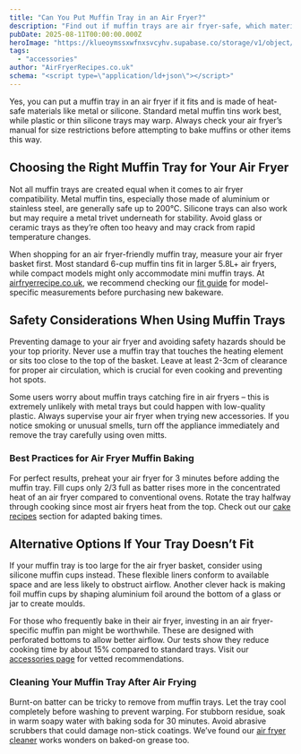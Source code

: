 ```yaml
---
title: "Can You Put Muffin Tray in an Air Fryer?"
description: "Find out if muffin trays are air fryer-safe, which materials work best, and how to avoid damage to your appliance. Essential UK air fryer tips."
pubDate: 2025-08-11T00:00:00.000Z
heroImage: "https://klueoymssxwfnxsvcyhv.supabase.co/storage/v1/object/public/md/can-you-put-muffin-tray-in-an-air-fryer-99c37759.png"
tags:
  - "accessories"
author: "AirFryerRecipes.co.uk"
schema: "<script type=\"application/ld+json\"></script>"
---
```


<p>Yes, you can put a muffin tray in an air fryer if it fits and is made of heat-safe materials like metal or silicone. Standard metal muffin tins work best, while plastic or thin silicone trays may warp. Always check your air fryer’s manual for size restrictions before attempting to bake muffins or other items this way.</p>

<h2>Choosing the Right Muffin Tray for Your Air Fryer</h2>
<p>Not all muffin trays are created equal when it comes to air fryer compatibility. Metal muffin tins, especially those made of aluminium or stainless steel, are generally safe up to 200°C. Silicone trays can also work but may require a metal trivet underneath for stability. Avoid glass or ceramic trays as they’re often too heavy and may crack from rapid temperature changes.</p>
<p>When shopping for an air fryer-friendly muffin tray, measure your air fryer basket first. Most standard 6-cup muffin tins fit in larger 5.8L+ air fryers, while compact models might only accommodate mini muffin trays. At <a href=https://www.airfryerrecipe.co.uk>airfryerrecipe.co.uk</a>, we recommend checking our <a href=https://www.airfryerrecipe.co.uk/fit-guide>fit guide</a> for model-specific measurements before purchasing new bakeware.</p>

<h2>Safety Considerations When Using Muffin Trays</h2>
<p>Preventing damage to your air fryer and avoiding safety hazards should be your top priority. Never use a muffin tray that touches the heating element or sits too close to the top of the basket. Leave at least 2-3cm of clearance for proper air circulation, which is crucial for even cooking and preventing hot spots.</p>
<p>Some users worry about muffin trays catching fire in air fryers – this is extremely unlikely with metal trays but could happen with low-quality plastic. Always supervise your air fryer when trying new accessories. If you notice smoking or unusual smells, turn off the appliance immediately and remove the tray carefully using oven mitts.</p>

<h3>Best Practices for Air Fryer Muffin Baking</h3>
<p>For perfect results, preheat your air fryer for 3 minutes before adding the muffin tray. Fill cups only 2/3 full as batter rises more in the concentrated heat of an air fryer compared to conventional ovens. Rotate the tray halfway through cooking since most air fryers heat from the top. Check out our <a href=https://www.airfryerrecipe.co.uk/recipe-category/cakes>cake recipes</a> section for adapted baking times.</p>

<h2>Alternative Options If Your Tray Doesn’t Fit</h2>
<p>If your muffin tray is too large for the air fryer basket, consider using silicone muffin cups instead. These flexible liners conform to available space and are less likely to obstruct airflow. Another clever hack is making foil muffin cups by shaping aluminium foil around the bottom of a glass or jar to create moulds.</p>
<p>For those who frequently bake in their air fryer, investing in an air fryer-specific muffin pan might be worthwhile. These are designed with perforated bottoms to allow better airflow. Our tests show they reduce cooking time by about 15% compared to standard trays. Visit our <a href=https://www.airfryerrecipe.co.uk/accessories>accessories page</a> for vetted recommendations.</p>

<h3>Cleaning Your Muffin Tray After Air Frying</h3>
<p>Burnt-on batter can be tricky to remove from muffin trays. Let the tray cool completely before washing to prevent warping. For stubborn residue, soak in warm soapy water with baking soda for 30 minutes. Avoid abrasive scrubbers that could damage non-stick coatings. We’ve found our <a href=https://www.airfryerrecipe.co.uk/air-fryer-cleaner>air fryer cleaner</a> works wonders on baked-on grease too.</p>